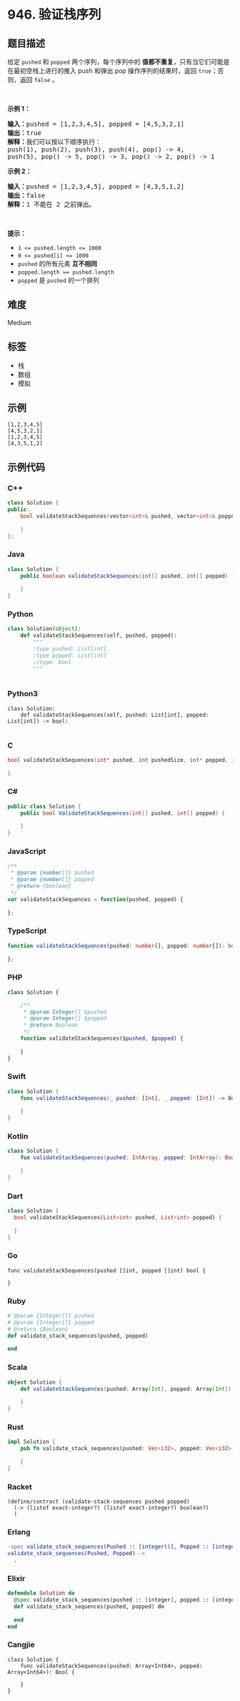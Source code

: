 # 946. 验证栈序列

## 题目描述

<p>给定&nbsp;<code>pushed</code>&nbsp;和&nbsp;<code>popped</code>&nbsp;两个序列，每个序列中的 <strong>值都不重复</strong>，只有当它们可能是在最初空栈上进行的推入 push 和弹出 pop 操作序列的结果时，返回 <code>true</code>；否则，返回 <code>false</code>&nbsp;。</p>

<p>&nbsp;</p>

<p><strong>示例 1：</strong></p>

<pre>
<strong>输入：</strong>pushed = [1,2,3,4,5], popped = [4,5,3,2,1]
<strong>输出：</strong>true
<strong>解释：</strong>我们可以按以下顺序执行：
push(1), push(2), push(3), push(4), pop() -&gt; 4,
push(5), pop() -&gt; 5, pop() -&gt; 3, pop() -&gt; 2, pop() -&gt; 1
</pre>

<p><strong>示例 2：</strong></p>

<pre>
<strong>输入：</strong>pushed = [1,2,3,4,5], popped = [4,3,5,1,2]
<strong>输出：</strong>false
<strong>解释：</strong>1 不能在 2 之前弹出。
</pre>

<p>&nbsp;</p>

<p><strong>提示：</strong></p>

<ul>
	<li><code>1 &lt;= pushed.length &lt;= 1000</code></li>
	<li><code>0 &lt;= pushed[i] &lt;= 1000</code></li>
	<li><code>pushed</code> 的所有元素 <strong>互不相同</strong></li>
	<li><code>popped.length == pushed.length</code></li>
	<li><code>popped</code> 是 <code>pushed</code> 的一个排列</li>
</ul>


## 难度

Medium

## 标签

- 栈
- 数组
- 模拟

## 示例

```
[1,2,3,4,5]
[4,5,3,2,1]
[1,2,3,4,5]
[4,3,5,1,2]
```

## 示例代码

### C++

```cpp
class Solution {
public:
    bool validateStackSequences(vector<int>& pushed, vector<int>& popped) {
        
    }
};
```

### Java

```java
class Solution {
    public boolean validateStackSequences(int[] pushed, int[] popped) {
        
    }
}
```

### Python

```python
class Solution(object):
    def validateStackSequences(self, pushed, popped):
        """
        :type pushed: List[int]
        :type popped: List[int]
        :rtype: bool
        """
        
```

### Python3

```python3
class Solution:
    def validateStackSequences(self, pushed: List[int], popped: List[int]) -> bool:
        
```

### C

```c
bool validateStackSequences(int* pushed, int pushedSize, int* popped, int poppedSize) {
    
}
```

### C#

```csharp
public class Solution {
    public bool ValidateStackSequences(int[] pushed, int[] popped) {
        
    }
}
```

### JavaScript

```javascript
/**
 * @param {number[]} pushed
 * @param {number[]} popped
 * @return {boolean}
 */
var validateStackSequences = function(pushed, popped) {
    
};
```

### TypeScript

```typescript
function validateStackSequences(pushed: number[], popped: number[]): boolean {
    
};
```

### PHP

```php
class Solution {

    /**
     * @param Integer[] $pushed
     * @param Integer[] $popped
     * @return Boolean
     */
    function validateStackSequences($pushed, $popped) {
        
    }
}
```

### Swift

```swift
class Solution {
    func validateStackSequences(_ pushed: [Int], _ popped: [Int]) -> Bool {
        
    }
}
```

### Kotlin

```kotlin
class Solution {
    fun validateStackSequences(pushed: IntArray, popped: IntArray): Boolean {
        
    }
}
```

### Dart

```dart
class Solution {
  bool validateStackSequences(List<int> pushed, List<int> popped) {
    
  }
}
```

### Go

```golang
func validateStackSequences(pushed []int, popped []int) bool {
    
}
```

### Ruby

```ruby
# @param {Integer[]} pushed
# @param {Integer[]} popped
# @return {Boolean}
def validate_stack_sequences(pushed, popped)
    
end
```

### Scala

```scala
object Solution {
    def validateStackSequences(pushed: Array[Int], popped: Array[Int]): Boolean = {
        
    }
}
```

### Rust

```rust
impl Solution {
    pub fn validate_stack_sequences(pushed: Vec<i32>, popped: Vec<i32>) -> bool {
        
    }
}
```

### Racket

```racket
(define/contract (validate-stack-sequences pushed popped)
  (-> (listof exact-integer?) (listof exact-integer?) boolean?)
  )
```

### Erlang

```erlang
-spec validate_stack_sequences(Pushed :: [integer()], Popped :: [integer()]) -> boolean().
validate_stack_sequences(Pushed, Popped) ->
  .
```

### Elixir

```elixir
defmodule Solution do
  @spec validate_stack_sequences(pushed :: [integer], popped :: [integer]) :: boolean
  def validate_stack_sequences(pushed, popped) do
    
  end
end
```

### Cangjie

```cangjie
class Solution {
    func validateStackSequences(pushed: Array<Int64>, popped: Array<Int64>): Bool {

    }
}
```

